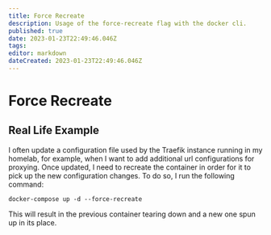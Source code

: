 ```yaml
---
title: Force Recreate
description: Usage of the force-recreate flag with the docker cli.
published: true
date: 2023-01-23T22:49:46.046Z
tags: 
editor: markdown
dateCreated: 2023-01-23T22:49:46.046Z
---
```


# Force Recreate

## Real Life Example

I often update a configuration file used by the Traefik instance running in my homelab, for example, when I want to add additional url configurations for proxying. Once updated, I need to recreate the container in order for it to pick up the new configuration changes. To do so, I run the following command: 

```
docker-compose up -d --force-recreate
```

This will result in the previous container tearing down and a new one spun up in its place. 